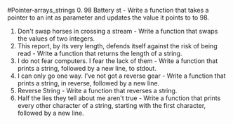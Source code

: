 #Pointer-arrays_strings
0. 98 Battery st - Write a function that takes a pointer to an int as parameter and updates the value it points to to 98.
1. Don't swap horses in crossing a stream - Write a function that swaps the values of two integers.
2. This report, by its very length, defends itself against the risk of being read - Write a function that returns the length of a string.
3. I do not fear computers. I fear the lack of them - Write a function that prints a string, followed by a new line, to stdout.
4.  I can only go one way. I've not got a reverse gear - Write a function that prints a string, in reverse, followed by a new line.
5. Reverse String - Write a function that reverses a string.
6. Half the lies they tell about me aren't true - Write a function that prints every other character of a string, starting with the first character, followed by a new line.

